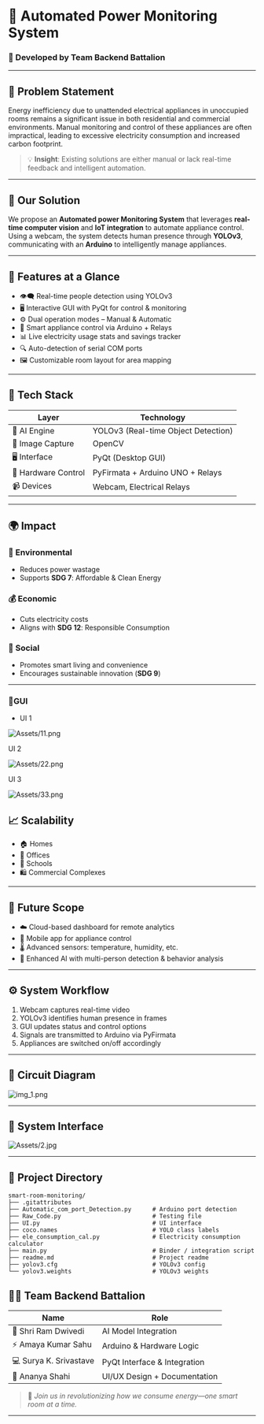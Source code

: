 

# 🔌 Automated Power Monitoring System  
### 🚀 Developed by Team Backend Battalion

---

## 📍 Problem Statement

Energy inefficiency due to unattended electrical appliances in unoccupied rooms remains a significant issue in both residential and commercial environments. Manual monitoring and control of these appliances are often impractical, leading to excessive electricity consumption and increased carbon footprint.

> 💡 **Insight**: Existing solutions are either manual or lack real-time feedback and intelligent automation.

---

## 🌟 Our Solution

We propose an **Automated power Monitoring System** that leverages **real-time computer vision** and **IoT integration** to automate appliance control. Using a webcam, the system detects human presence through **YOLOv3**, communicating with an **Arduino** to intelligently manage appliances.

---

## 🔧 Features at a Glance

- 👁️‍🗨️ Real-time people detection using YOLOv3
- 🖥️ Interactive GUI with PyQt for control & monitoring
- ⚙️ Dual operation modes – Manual & Automatic
- 🔌 Smart appliance control via Arduino + Relays
- 📊 Live electricity usage stats and savings tracker
- 🔍 Auto-detection of serial COM ports
- 🖼️ Customizable room layout for area mapping

---

## 🧠 Tech Stack

| Layer             | Technology                          |
|------------------|--------------------------------------|
| 🧠 AI Engine      | YOLOv3 (Real-time Object Detection)  |
| 🎥 Image Capture  | OpenCV                              |
| 🖥️ Interface      | PyQt (Desktop GUI)                   |
| 🔌 Hardware Control | PyFirmata + Arduino UNO + Relays    |
| 📹 Devices         | Webcam, Electrical Relays            |

---

## 🌍 Impact

### 🔋 Environmental
- Reduces power wastage
- Supports **SDG 7**: Affordable & Clean Energy

### 💰 Economic
- Cuts electricity costs
- Aligns with **SDG 12**: Responsible Consumption

### 👥 Social
- Promotes smart living and convenience
- Encourages sustainable innovation (**SDG 9**)

---





### 📸GUI 


- UI 1

![Assets/11.png](Assets/11.png)


UI 2

![Assets/22.png](Assets/22.png)


UI 3

![Assets/33.png](Assets/33.png)


## 📈 Scalability

- 🏠 Homes
- 🏢 Offices
- 🏫 Schools
- 🛍️ Commercial Complexes

---

## 🔮 Future Scope

- ☁️ Cloud-based dashboard for remote analytics
- 📱 Mobile app for appliance control
- 🌡️ Advanced sensors: temperature, humidity, etc.
- 🧠 Enhanced AI with multi-person detection & behavior analysis

---

## ⚙️ System Workflow

1. Webcam captures real-time video
2. YOLOv3 identifies human presence in frames
3. GUI updates status and control options
4. Signals are transmitted to Arduino via PyFirmata
5. Appliances are switched on/off accordingly

---

## 🔌 Circuit Diagram

![img_1.png](Assets/1.jpg)

---

## 🧠 System Interface

![Assets/2.jpg](Assets/2.jpg)

---

## 📁 Project Directory

```
smart-room-monitoring/
├── .gitattributes
├── Automatic_com_port_Detection.py      # Arduino port detection
├── Raw_Code.py                          # Testing file
├── UI.py                                # UI interface
├── coco.names                           # YOLO class labels
├── ele_consumption_cal.py               # Electricity consumption calculator
├── main.py                              # Binder / integration script
├── readme.md                            # Project readme
├── yolov3.cfg                           # YOLOv3 config
└── yolov3.weights                       # YOLOv3 weights

```

## 👨‍💻 Team Backend Battalion

| Name                  | Role                                |
|-----------------------|-------------------------------------|
| 🧠 Shri Ram Dwivedi    | AI Model Integration               |
| ⚡ Amaya Kumar Sahu    | Arduino & Hardware Logic           |
| 💻 Surya K. Srivastave| PyQt Interface & Integration       |
| 🎨 Ananya Shahi        | UI/UX Design + Documentation       |


> 🌱 *Join us in revolutionizing how we consume energy—one smart room at a time.*

---
